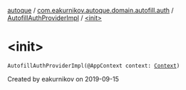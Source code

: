 [autoque](../../index.md) / [com.eakurnikov.autoque.domain.autofill.auth](../index.md) / [AutofillAuthProviderImpl](index.md) / [&lt;init&gt;](./-init-.md)

# &lt;init&gt;

`AutofillAuthProviderImpl(@AppContext context: `[`Context`](https://developer.android.com/reference/android/content/Context.html)`)`

Created by eakurnikov on 2019-09-15

